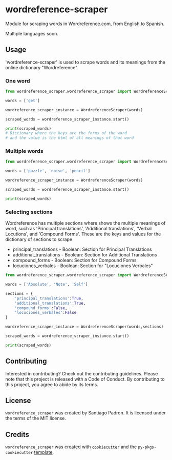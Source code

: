 # wordreference-scraper
Module for scraping words in Wordreference.com, from English to Spanish.

Multiple languages soon.

## Usage

'wordreference-scraper' is used to scrape words and its meanings from the online dictionary "Wordreference"

### One word

```python
from wordreference_scraper.wordreference_scraper import WordreferenceScraper

words = ['get']

wordreference_scraper_instance = WordreferenceScraper(words)

scraped_words = wordreference_scraper_instance.start()

print(scraped_words)
# Dictionary where the keys are the forms of the word
# and the value is the html of all meanings of that word
```

### Multiple words

```python
from wordreference_scraper.wordreference_scraper import WordreferenceScraper

words = ['puzzle', 'noise', 'pencil']

wordreference_scraper_instance = WordreferenceScraper(words)

scraped_words = wordreference_scraper_instance.start()

print(scraped_words)

```
### Selecting sections
Wordreference has multiple sections where shows the multiple meanings of word, such as 'Principal translations', 'Additional translations', 'Verbal Locutions', and 'Compound Forms'. These are the keys and values for the dictionary of sections to scrape

- principal_translations - Boolean: Section for Principal Translations
- additional_translations - Boolean: Section for Additional Translations
- compound_forms - Boolean: Section for Compound Forms
- locuciones_verbales - Boolean: Section for "Locuciones Verbales"

```python
from wordreference_scraper.wordreference_scraper import WordreferenceScraper

words = ['Absolute', 'Note', 'Self']

sections = {
    'principal_translations':True,
    'additional_translations':True,
    'compound_forms':False,
    'locuciones_verbales':False
}

wordreference_scraper_instance = WordreferenceScraper(words,sections)

scraped_words = wordreference_scraper_instance.start()

print(scraped_words)
```

## Contributing

Interested in contributing? Check out the contributing guidelines. Please note that this project is released with a Code of Conduct. By contributing to this project, you agree to abide by its terms.

## License

`wordreference_scraper` was created by Santiago Padron. It is licensed under the terms of the MIT license.

## Credits

`wordreference_scraper` was created with [`cookiecutter`](https://cookiecutter.readthedocs.io/en/latest/) and the `py-pkgs-cookiecutter` [template](https://github.com/py-pkgs/py-pkgs-cookiecutter).






